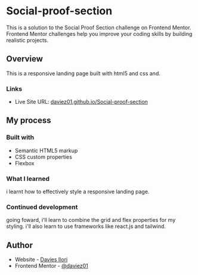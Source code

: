 # Social-proof-section
This is a solution to the Social Proof Section challenge on Frontend Mentor. Frontend Mentor challenges help you improve your coding skills by building realistic projects. 

## Overview
This is a responsive landing page built with html5 and css and.


### Links

- Live Site URL: [daviez01.github.io/Social-proof-section](https://daviez01.github.io/Social-proof-section/)

## My process

### Built with

- Semantic HTML5 markup
- CSS custom properties
- Flexbox

### What I learned

i learnt how to effectively style a responsive landing page.

### Continued development

going foward, i'll learn to combine the grid and flex properties for my styling. i'll also learn to use frameworks like react.js and tailwind.

## Author

- Website - [Davies Ilori](https://www.linkedin.com/in/davies-ilori-13954b18a)
- Frontend Mentor - [@daviez01](https://www.frontendmentor.io/profile/daviez01)